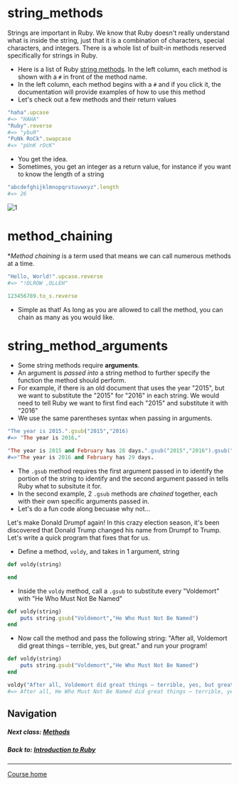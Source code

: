 # string_methods
Strings are important in Ruby. We know that Ruby doesn't really understand what is inside the string, just that it is a combination of characters, special characters, and integers. There is a whole list of built-in methods reserved specifically for strings in Ruby. 
- Here is a list of Ruby [string methods](http://ruby-doc.org/core-2.2.0/String.html). In the left column, each method is shown with a `#` in front of the method name.
- In the left column, each method begins with a `#` and if you click it, the documentation will provide examples of how to use this method
- Let's check out a few methods and their return values
```ruby
"haha".upcase
#=> "HAHA"
"Ruby".reverse
#=> "ybuR"
"PuNk RoCk".swapcase
#=> "pUnK rOcK"
```
- You get the idea. 
- Sometimes, you get an integer as a return value, for instance if you want to know the length of a string
```ruby
"abcdefghijklmnopqrstuvwxyz".length
#=> 26
```
![1](http://i.imgur.com/nH1HDqA.gif?1)
# method_chaining
**Method chaining* is a term used that means we can call numerous methods at a time. 
```ruby
"Hello, World!".upcase.reverse
#=> "!DLROW ,OLLEH"

123456789.to_s.reverse
```
- Simple as that! As long as you are allowed to call the method, you can chain as many as you would like. 
# string_method_arguments
- Some string methods require **arguments**. 
- An argument is *passed into* a string method to further specify the function the method should perform. 
- For example, if there is an old document that uses the year "2015", but we want to substitute the "2015" for "2016" in each string. We would need to tell Ruby we want to first find each "2015" and substitute it with "2016"
- We use the same parentheses syntax when passing in arguments.
```ruby
"The year is 2015.".gsub("2015","2016)
#=> "The year is 2016."

"The year is 2015 and February has 28 days.".gsub("2015","2016").gsub("28","29")
#=>"The year is 2016 and February has 29 days.
```
- The `.gsub` method requires the first argument passed in to identify the portion of the string to identify and the second argument passed in tells Ruby what to subsitute it for. 
- In the second example, 2 `.gsub` methods are *chained* together, each with their own specific arguments passed in.
- Let's do a fun code along becuase why not...

Let's make Donald Drumpf again! In this crazy election season, it's been discovered that Donald Trump changed his name from Drumpf to Trump. Let's write a quick program that fixes that for us. 
- Define a method, `voldy`, and takes in 1 argument, string
```ruby
def voldy(string)

end
```
- Inside the `voldy` method, call a `.gsub` to substitute every "Voldemort" with "He Who Must Not Be Named"
```ruby
def voldy(string)
    puts string.gsub("Voldemort","He Who Must Not Be Named")
end
```
- Now call the method and pass the following string: "After all, Voldemort did great things – terrible, yes, but great." and run your program!
```ruby
def voldy(string)
    puts string.gsub("Voldemort","He Who Must Not Be Named")
end

voldy("After all, Voldemort did great things – terrible, yes, but great.")
#=> After all, He Who Must Not Be Named did great things – terrible, yes, but great.
```

## Navigation  
##### Next class: [Methods](https://github.com/Coderdotnew/intro_web_apps_acp/tree/master/02_class)      
##### Back to: [Introduction to Ruby](https://github.com/Coderdotnew/intro_web_apps_acp/tree/master/01_class)
---  
[Course home](https://github.com/Coderdotnew/intro_web_apps_acp)  
